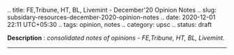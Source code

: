 .. title: FE,Tribune, HT, BL, Livemint - December'20 Opinion Notes
.. slug: subsidary-resources-december-2020-opinion-notes
.. date: 2020-12-01 22:11 UTC+05:30
.. tags: opinion, notes
.. category: upsc
.. status: draft

**Description** : *consolidated notes of opinions - FE,Tribune, HT, BL, Livemint.*

***
<!-- TEASER_END -->